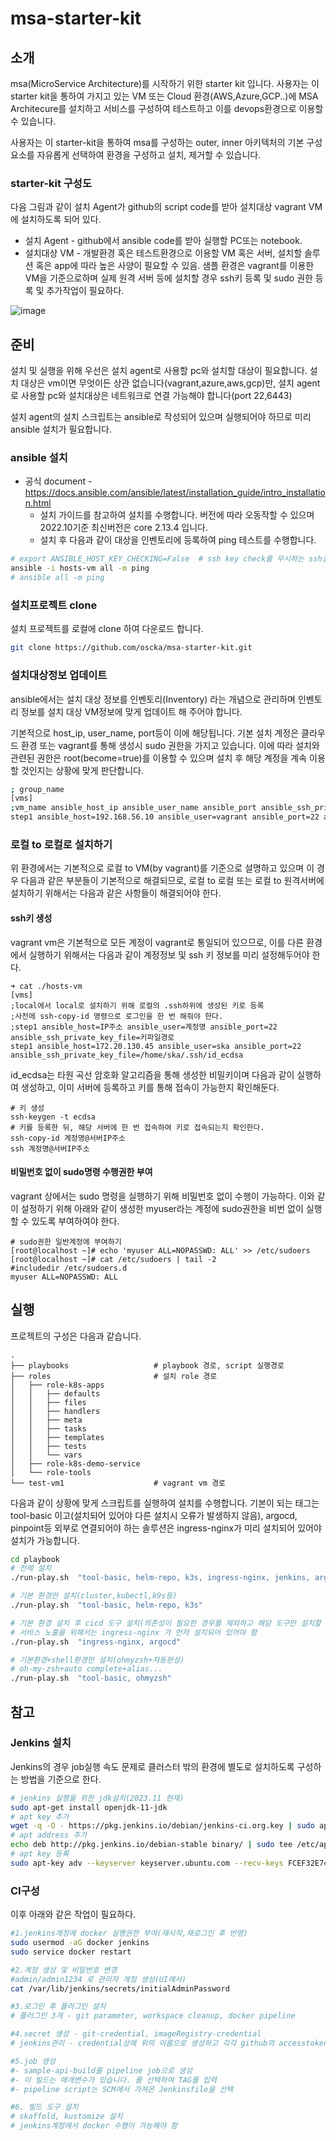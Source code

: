 # msa-starter-kit

## 소개

msa(MicroService Architecture)를 시작하기 위한 starter kit 입니다. 사용자는 이 starter kit을 통하여
가지고 있는 VM 또는 Cloud 환경(AWS,Azure,GCP..)에 MSA Architecure를 설치하고
서비스를 구성하여 테스트하고 이를 devops환경으로 이용할 수 있습니다.

사용자는 이 starter-kit을 통하여 msa를 구성하는 outer, inner 아키텍처의 기본 구성요소를 자유롭게 선택하여 환경을 구성하고 설치, 제거할 수 있습니다.

### starter-kit 구성도

다음 그림과 같이 설치 Agent가 github의 script code를 받아 설치대상 vagrant VM에 설치하도록 되어 있다.

- 설치 Agent - github에서 ansible code를 받아 실행할 PC또는 notebook.
- 설치대상 VM - 개발환경 혹은 테스트환경으로 이용할 VM 혹은 서버, 설치할 솔루션 혹은 app에 따라 높은 사양이 필요할 수 있음. 샘플 환경은 vagrant를 이용한 VM을 기준으로하며 실제 원격 서버 등에 설치할 경우 ssh키 등록 및 sudo 권한 등록 및 추가작업이 필요하다.

![image](https://user-images.githubusercontent.com/112376183/195263573-d76fd0a9-61b1-47fc-a025-0469da92af92.png)

## 준비

설치 및 실행을 위해 우선은 설치 agent로 사용할 pc와 설치할 대상이 필요합니다.
설치 대상은 vm이면 무엇이든 상관 없습니다(vagrant,azure,aws,gcp)만, 설치 agent로 사용할 pc와 설치대상은
네트워크로 연결 가능해야 합니다(port 22,6443)

설치 agent의 설치 스크립트는 ansible로 작성되어 있으며 실행되어야 하므로 미리 ansible 설치가 필요합니다.

### ansible 설치

- 공식 document - https://docs.ansible.com/ansible/latest/installation_guide/intro_installation.html
  - 설치 가이드를 참고하여 설치를 수행합니다. 버전에 따라 오동작할 수 있으며 2022.10기준 최신버전은 core 2.13.4 입니다.
  - 설치 후 다음과 같이 대상을 인벤토리에 등록하여 ping 테스트를 수행합니다.

```bash
# export ANSIBLE_HOST_KEY_CHECKING=False  # ssh key check를 무시하는 ssh설정
ansible -i hosts-vm all -m ping
# ansible all -m ping
```
### 설치프로젝트 clone

설치 프로젝트를 로컬에 clone 하여 다운로드 합니다.

```bash
git clone https://github.com/oscka/msa-starter-kit.git

```

### 설치대상정보 업데이트

ansible에서는 설치 대상 정보를 인벤토리(Inventory) 라는 개념으로 관리하며 인벤토리 정보를 설치 대상 VM정보에 맞게 업데이트 해 주어야 합니다.

기본적으로 host_ip, user_name, port등이 이에 해당됩니다.
기본 설치 계정은 클라우드 환경 또는 vagrant를 통해 생성시 sudo 권한을 가지고 있습니다. 이에 따라 설치와 관련된 권한은 root(become=true)를 이용할 수 있으며 설치 후 해당 계정을 계속 이용할 것인지는 상황에 맞게 판단합니다.

```bash
; group_name
[vms]
;vm_name ansible_host_ip ansible_user_name ansible_port ansible_ssh_private_key_file
step1 ansible_host=192.168.56.10 ansible_user=vagrant ansible_port=22 ansible_ssh_private_key_file=../test-vm1/.vagrant/machines/default/virtualbox/private_key
```

### 로컬 to 로컬로 설치하기

위 환경에서는 기본적으로 로컬 to VM(by vagrant)를 기준으로 설명하고 있으며 이 경우 다음과 같은 부분들이 기본적으로 해결되므로, 로컬 to 로컬 또는 로컬 to 원격서버에 설치하기 위해서는 다음과 같은 사항들이 해결되어야 한다.

#### ssh키 생성

vagrant vm은 기본적으로 모든 계정이 vagrant로 통일되어 있으므로, 이를 다른 환경에서 실행하기 위해서는 다음과 같이 계정정보 및 ssh 키 정보를 미리 설정해두어야 한다. 

```
➜ cat ./hosts-vm
[vms]
;local에서 local로 설치하기 위해 로컬의 .ssh하위에 생성된 키로 등록
;사전에 ssh-copy-id 명령으로 로그인을 한 번 해줘야 한다.
;step1 ansible_host=IP주소 ansible_user=계정명 ansible_port=22 ansible_ssh_private_key_file=키파일경로
step1 ansible_host=172.20.130.45 ansible_user=ska ansible_port=22 ansible_ssh_private_key_file=/home/ska/.ssh/id_ecdsa
```

id_ecdsa는 타원 곡선 암호화 알고리즘을 통해 생성한 비밀키이며 다음과 같이 실행하여 생성하고, 이미 서버에 등록하고 키를 통해 접속이 가능한지 확인해둔다.

```
# 키 생성 
ssh-keygen -t ecdsa
# 키를 등록한 뒤, 해당 서버에 한 번 접속하여 키로 접속되는지 확인한다.
ssh-copy-id 계정명@서버IP주소
ssh 계정명@서버IP주소
```

#### 비밀번호 없이 sudo명령 수행권한 부여

vagrant 상에서는 sudo 명령을 실행하기 위해 비밀번호 없이 수행이 가능하다. 이와 같이 설정하기 위해 아래와 같이 생성한 myuser라는 계정에 sudo권한을 비번 없이 실행할 수 있도록 부여하여야 한다.

```
# sudo권한 일반계정에 부여하기
[root@localhost ~]# echo 'myuser ALL=NOPASSWD: ALL' >> /etc/sudoers
[root@localhost ~]# cat /etc/sudoers | tail -2
#includedir /etc/sudoers.d
myuser ALL=NOPASSWD: ALL
```

## 실행

프로젝트의 구성은 다음과 같습니다.
```
.
├── playbooks                   # playbook 경로, script 실행경로
├── roles                       # 설치 role 경로
│   ├── role-k8s-apps
│   │   ├── defaults
│   │   ├── files
│   │   ├── handlers
│   │   ├── meta
│   │   ├── tasks
│   │   ├── templates
│   │   ├── tests
│   │   └── vars
│   ├── role-k8s-demo-service
│   └── role-tools
└── test-vm1                    # vagrant vm 경로
```

다음과 같이 상황에 맞게 스크립트를 실행하여 설치를 수행합니다. 기본이 되는 태그는 tool-basic 이고(설치되어 있어야 다른 설치시 오류가 발생하지 않음), argocd, pinpoint등 외부로 연결되어야 하는 솔루션은 ingress-nginx가 미리 설치되어 있어야 설치가 가능합니다.

```bash
cd playbook
# 전체 설치
./run-play.sh  "tool-basic, helm-repo, k3s, ingress-nginx, jenkins, argocd, loki-stack, pinpoint, mysql, demo-api-argocd, demo-fe-argocd"

# 기본 환경만 설치(cluster,kubectl,k9s등)
./run-play.sh  "tool-basic, helm-repo, k3s"

# 기본 환경 설치 후 cicd 도구 설치(의존성이 필요한 경우를 제외하고 해당 도구만 설치할 수 있음)
# 서비스 노출을 위해서는 ingress-nginx 가 먼저 설치되어 있어야 함
./run-play.sh  "ingress-nginx, argocd"

# 기본환경+shell환경만 설치(ohmyzsh+자동완성)
# oh-my-zsh+auto complete+alias...
./run-play.sh  "tool-basic, ohmyzsh"
```

## 참고

### Jenkins 설치 

Jenkins의 경우 job실행 속도 문제로 클러스터 밖의 환경에 별도로 설치하도록 구성하는 방법을 기준으로 한다.

```zsh
# jenkins 실행을 위한 jdk설치(2023.11 현재)
sudo apt-get install openjdk-11-jdk
# apt key 추가
wget -q -O - https://pkg.jenkins.io/debian/jenkins-ci.org.key | sudo apt-key add -
# apt address 추가
echo deb http://pkg.jenkins.io/debian-stable binary/ | sudo tee /etc/apt/sources.list.d/jenkins.list
# apt key 등록
sudo apt-key adv --keyserver keyserver.ubuntu.com --recv-keys FCEF32E745F2C3D5
```

### CI구성

이후 아래와 같은 작업이 필요하다.

```zsh
#1.jenkins계정에 docker 실행권한 부여(재시작,재로그인 후 반영)
sudo usermod -aG docker jenkins
sudo service docker restart

#2.계정 생성 및 비밀번호 변경
#admin/admin1234 로 관리자 계정 생성(UI에서)
cat /var/lib/jenkins/secrets/initialAdminPassword

#3.로그인 후 플러그인 설치
# 플러그인 3개 - git parameter, workspace cleanup, docker pipeline

#4.secret 생성 - git-credential, imageRegistry-credential
# jenkins관리 - credential상에 위의 이름으로 생성하고 각각 github의 accesstoken 정보와 docker hub의 ID/PW정보를 입력해 둔다.

#5.job 생성
#- sample-api-build를 pipeline job으로 생성
#- 이 빌드는 매개변수가 있습니다. 를 선택하여 TAG를 입력
#- pipeline script는 SCM에서 가져온 Jenkinsfile을 선택

#6. 빌드 도구 설치
# skaffold, kustomize 설치
# jenkins계정에서 docker 수행이 가능해야 함
```


